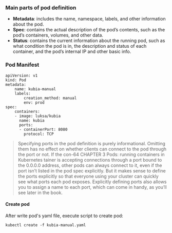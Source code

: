 ### Main parts of pod definition
- **Metadata**: includes the name, namespace, labels, and other information about the pod.
- **Spec**: contains the actual description of the pod’s contents, such as the pod’s containers, volumes, and other data.
- **Status**: contains the current information about the running pod, such as what condition the pod is in, the description and status of each container, and the pod’s internal IP and other basic info.

### Pod Manifest
```
apiVersion: v1
kind: Pod
metadata:
	name: kubia-manual
	labels:
		creation_method: manual
		env: prod
spec:
	containers:
	- image: luksa/kubia
	  name: kubia
	  ports:
      - containerPort: 8080
	    protocol: TCP
```


>Specifying ports in the pod definition is purely informational. Omitting them has no effect on whether clients can connect to the pod through the port or not. If the con-64 CHAPTER 3 Pods: running containers in Kubernetes tainer is accepting connections through a port bound to the 0.0.0.0 address, other pods can always connect to it, even if the port isn’t listed in the pod spec explicitly. But it makes sense to define the ports explicitly so that everyone using your cluster can quickly see what ports each pod exposes. Explicitly defining ports also allows you to assign a name to each port, which can come in handy, as you’ll see later in the book.


#### Create pod
After write pod's yaml file, execute script to create pod:
```
kubectl create -f kubia-manual.yaml
```
